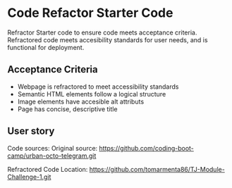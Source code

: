 # Code Refactor Starter Code

Refractor Starter code to ensure code meets acceptance criteria. Refractored code meets accesibility standards for user needs, and is functional for deployment.

## Acceptance Criteria

* Webpage is refractored to meet accessibility standards
* Semantic HTML elements follow a logical structure
* Image elements have accesible alt attributs 
* Page has concise, descriptive title


## User story






Code sources:
Original source: https://github.com/coding-boot-camp/urban-octo-telegram.git

Refractored Code Location: https://github.com/tomarmenta86/TJ-Module-Challenge-1.git